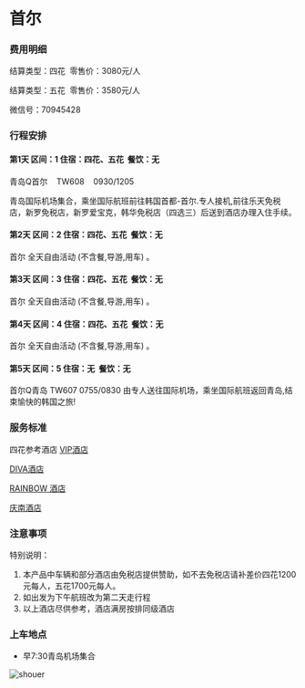 # 首尔

### 费用明细

结算类型：四花  零售价：3080元/人

结算类型：五花  零售价：3580元/人

微信号：70945428

### 行程安排

#### 第1天 区间：1 住宿：四花、五花  餐饮：无

青岛Q首尔&nbsp;&nbsp;&nbsp;&nbsp;TW608&nbsp;&nbsp;&nbsp;&nbsp;0930/1205

青岛国际机场集合，乘坐国际航班前往韩国首都-首尔.专人接机,前往乐天免税店，新罗免税店，新罗爱宝克，韩华免税店（四选三）后送到酒店办理入住手续。

#### 第2天 区间：2 住宿：四花、五花  餐饮：无

首尔 全天自由活动 (不含餐,导游,用车) 。

#### 第3天 区间：3 住宿：四花、五花  餐饮：无

首尔 全天自由活动 (不含餐,导游,用车) 。

#### 第4天 区间：4 住宿：四花、五花  餐饮：无

首尔 全天自由活动 (不含餐,导游,用车) 。

#### 第5天 区间：5 住宿：无  餐饮：无

首尔Q青岛 TW607 0755/0830 由专人送往国际机场，乘坐国际航班返回青岛,结束愉快的韩国之旅!

### 服务标准

四花参考酒店 [VIP酒店](www.vipresidence.co.kr)

[DIVA酒店](http://www.hoteldiva.co.kr/)

[RAINBOW 酒店](http://www.rainbowinseoul.com/)

[庆南酒店](http://kyungnamhotel.co.kr/main/main.php)

### 注意事项

特别说明：

1. 本产品中车辆和部分酒店由免税店提供赞助，如不去免税店请补差价四花1200元每人，五花1700元每人。
2. 如出发为下午航班改为第二天走行程 
3. 以上酒店尽供参考，酒店满房按排同级酒店

### 上车地点

- 早7:30青岛机场集合

![shouer](http://oclqfeuwb.bkt.clouddn.com/shouer1.jpg)
